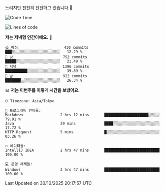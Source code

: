 느리지만 천천히 전진하고 있습니다.🐢

<!--START_SECTION:waka-->
![Code Time](http://img.shields.io/badge/Code%20Time-1%2C715%20hrs%2052%20mins-blue)

![Lines of code](https://img.shields.io/badge/%EC%A0%80%EB%8A%94%20%EC%97%AC%ED%83%9C%EA%B9%8C%EC%A7%80%20-947.4%20thousand%20%EC%A4%84%EC%9D%98%20%EC%BD%94%EB%93%9C%EB%A5%BC%20%EC%9E%91%EC%84%B1%ED%96%88%EC%96%B4%EC%9A%94.-blue)

**저는 저녁형 인간이에요. 🦉** 

```text
🌞 아침                     430 commits         ███░░░░░░░░░░░░░░░░░░░░░░   12.29 % 
🌆 낮　                     752 commits         █████░░░░░░░░░░░░░░░░░░░░   21.49 % 
🌃 저녁                     1396 commits        ██████████░░░░░░░░░░░░░░░   39.89 % 
🌙 밤　                     922 commits         ███████░░░░░░░░░░░░░░░░░░   26.34 % 
```


📊 **저는 이번주를 이렇게 시간을 보냈어요.** 

```text
🕑︎ Timezone: Asia/Tokyo

💬 프로그래밍 언어들: 
Markdown                 2 hrs 12 mins       ████████████████████░░░░░   79.01 % 
Java                     29 mins             ████░░░░░░░░░░░░░░░░░░░░░   17.72 % 
HTTP Request             5 mins              █░░░░░░░░░░░░░░░░░░░░░░░░   03.26 % 

🔥 에디터들: 
IntelliJ IDEA            2 hrs 47 mins       █████████████████████████   100.00 % 

💻 운영 체제들: 
Windows                  2 hrs 47 mins       █████████████████████████   100.00 % 
```


 Last Updated on 30/10/2025 20:17:57 UTC
<!--END_SECTION:waka-->
